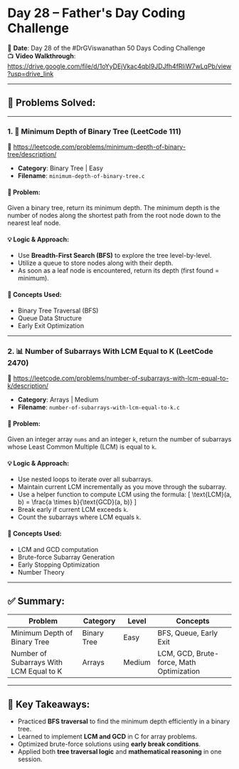 # Day 28 – Father's Day Coding Challenge

🎯 **Date**: Day 28 of the #DrGViswanathan 50 Days Coding Challenge  
📺 **Video Walkthrough**:  
https://drive.google.com/file/d/1oYyDEjVkac4qbI9JDJfh4fRIiW7wLqPb/view?usp=drive_link

---

## 📘 Problems Solved:

---

### 1. 🌲 Minimum Depth of Binary Tree (LeetCode 111)

🔗 https://leetcode.com/problems/minimum-depth-of-binary-tree/description/

- **Category**: Binary Tree | Easy  
- **Filename**: `minimum-depth-of-binary-tree.c`

#### 🧠 Problem:
Given a binary tree, return its minimum depth. The minimum depth is the number of nodes along the shortest path from the root node down to the nearest leaf node.

#### 💡 Logic & Approach:
- Use **Breadth-First Search (BFS)** to explore the tree level-by-level.
- Utilize a queue to store nodes along with their depth.
- As soon as a leaf node is encountered, return its depth (first found = minimum).

#### 📌 Concepts Used:
- Binary Tree Traversal (BFS)
- Queue Data Structure
- Early Exit Optimization

---

### 2. 📊 Number of Subarrays With LCM Equal to K (LeetCode 2470)

🔗 https://leetcode.com/problems/number-of-subarrays-with-lcm-equal-to-k/description/

- **Category**: Arrays | Medium  
- **Filename**: `number-of-subarrays-with-lcm-equal-to-k.c`

#### 🧠 Problem:
Given an integer array `nums` and an integer `k`, return the number of subarrays whose Least Common Multiple (LCM) is equal to `k`.

#### 💡 Logic & Approach:
- Use nested loops to iterate over all subarrays.
- Maintain current LCM incrementally as you move through the subarray.
- Use a helper function to compute LCM using the formula:
  \[
  \text{LCM}(a, b) = \frac{a \times b}{\text{GCD}(a, b)}
  \]
- Break early if current LCM exceeds `k`.
- Count the subarrays where LCM equals `k`.

#### 📌 Concepts Used:
- LCM and GCD computation
- Brute-force Subarray Generation
- Early Stopping Optimization
- Number Theory

---

## ✅ Summary:

| Problem | Category | Level | Concepts |
|--------|----------|--------|-----------|
| Minimum Depth of Binary Tree | Binary Tree | Easy | BFS, Queue, Early Exit |
| Number of Subarrays With LCM Equal to K | Arrays | Medium | LCM, GCD, Brute-force, Math Optimization |

---

## 🧠 Key Takeaways:

- Practiced **BFS traversal** to find the minimum depth efficiently in a binary tree.
- Learned to implement **LCM and GCD** in C for array problems.
- Optimized brute-force solutions using **early break conditions**.
- Applied both **tree traversal logic** and **mathematical reasoning** in one session.

